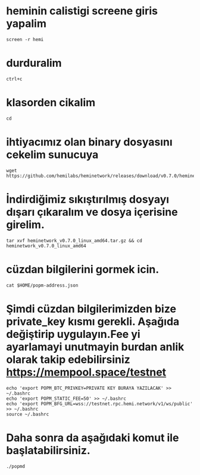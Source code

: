 # heminin calistigi screene giris yapalim 
```console
screen -r hemi
```

# durduralim
```console
ctrl+c

```
# klasorden cikalim
```console
cd

```
# ihtiyacımız olan binary dosyasını cekelim sunucuya
```console
wget https://github.com/hemilabs/heminetwork/releases/download/v0.7.0/heminetwork_v0.7.0_linux_amd64.tar.gz

```
# İndirdiğimiz sıkıştırılmış dosyayı dışarı çıkaralım ve dosya içerisine girelim.
```console
tar xvf heminetwork_v0.7.0_linux_amd64.tar.gz && cd heminetwork_v0.7.0_linux_amd64

```
#  cüzdan bilgilerini gormek icin.
```console
cat $HOME/popm-address.json
```
# Şimdi cüzdan bilgilerimizden bize private_key kısmı gerekli. Aşağıda değiştirip uygulayın.Fee yi ayarlamayi unutmayin burdan anlik olarak takip edebilirsiniz https://mempool.space/testnet

```console
echo 'export POPM_BTC_PRIVKEY=PRIVATE KEY BURAYA YAZILACAK' >> ~/.bashrc
echo 'export POPM_STATIC_FEE=50' >> ~/.bashrc
echo 'export POPM_BFG_URL=wss://testnet.rpc.hemi.network/v1/ws/public' >> ~/.bashrc
source ~/.bashrc

```
# Daha sonra da aşağıdaki komut ile başlatabilirsiniz.
```console
./popmd

```
